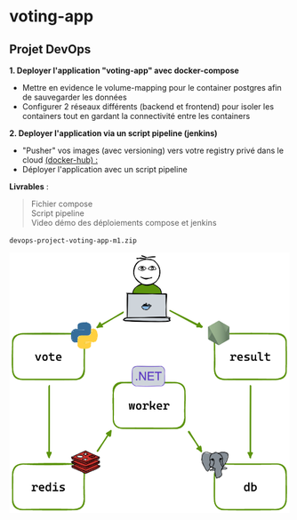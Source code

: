 # voting-app

## Projet DevOps

**1. Deployer l'application "voting-app" avec docker-compose**

- Mettre en evidence le volume-mapping pour le container postgres afin de sauvegarder les données
- Configurer 2 réseaux différents (backend et frontend) pour isoler les containers tout en gardant la connectivité entre les containers

**2. Deployer l'application via un script pipeline (jenkins)**

- "Pusher" vos images (avec versioning) vers votre registry privé dans le cloud [ (docker-hub) :]( https://hub.docker.com/)
- Déployer l'application avec un script pipeline 

<b>Livrables</b> : <br>
> Fichier compose  <br>
> Script pipeline <br>
> Video démo des déploiements compose et jenkins<br>

`devops-project-voting-app-m1.zip`
 

![Architecture](architecture.excalidraw.png)